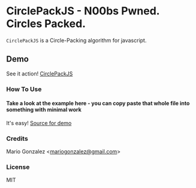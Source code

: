 CirclePackJS - N00bs Pwned. Circles Packed.
============
`CirclePackJS` is a Circle-Packing algorithm for javascript.

## Demo
See it action! [CirclePackJS](http://onedayitwillmake.com/CirclePackJS)

### How To Use
#### Take a look at the example here - you can copy paste that whole file into something with minimal work
It's easy! [Source for demo](https://github.com/onedayitwillmake/CirclePackingJS/blob/master/js-module/web/js/main.js)

### Credits
Mario Gonzalez &lt;mariogonzalez@gmail.com&gt;

### License
MIT